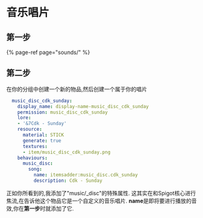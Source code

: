 # 音乐唱片

## 第一步

{% page-ref page="sounds/" %}

## 第二步

在你的分组中创建一个新的物品,然后创建一个属于你的唱片

```yaml
  music_disc_cdk_sunday:
    display_name: display-name-music_disc_cdk_sunday
    permission: music_disc_cdk_sunday
    lore:
    - '&7Cdk - Sunday'
    resource:
      material: STICK
      generate: true
      textures:
      - item/music_disc_cdk_sunday.png
    behaviours:
      music_disc:
        song:
          name: itemsadder:music_disc.cdk_sunday
          description: Cdk - Sunday
```

正如你所看到的,我添加了"music/_disc"的特殊属性.
这其实在和Spigot核心进行焦流,在告诉他这个物品它是一个自定义的音乐唱片.
**name**是即将要进行播放的音效,你在**第一步**时就添加了它.
